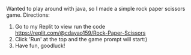 Wanted to play around with java, so I made a simple rock paper scissors game.
Directions:
1. Go to my Replit to view run the code https://replit.com/@cdayao159/Rock-Paper-Scissors
2. Click 'Run' at the top and the game prompt will start:)
3. Have fun, goodluck!
